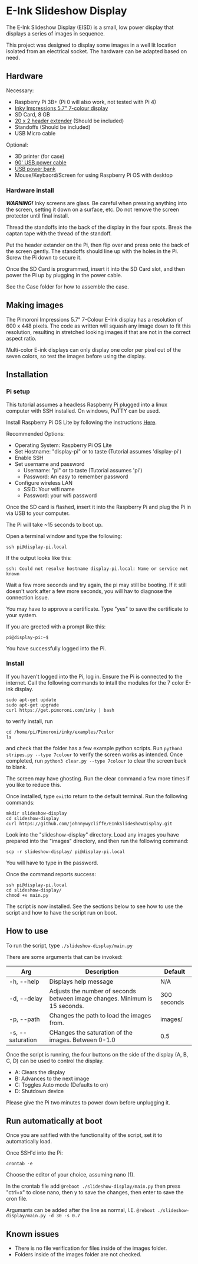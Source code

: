 # E-Ink Slideshow Display

The E-Ink Slideshow Display (EISD) is a small, low power display that displays a series of images in sequence.

This project was designed to display some images in a well lit location isolated from an electrical socket. The hardware can be adapted based on need.

## Hardware

Necessary:
- Raspberry Pi 3B+ (Pi 0 will also work, not tested with Pi 4)
- [Inky Impressions 5.7" 7-colour display](https://shop.pimoroni.com/products/inky-impression-5-7)
- SD Card, 8 GB
- [20 x 2 header extender](https://core-electronics.com.au/2x20-socket-riser-header-for-raspberry-pi-hats-and-bonnets.html) (Should be included)
- Standoffs (Should be included)
- USB Micro cable

Optional:
- 3D printer (for case)
- [90' USB power cable](https://www.amazon.com/StarTech-com-91cm-Micro-USB-Cable/dp/B0045JHJDS/ref=sr_1_4?keywords=micro+usb+cable+90+degree&qid=1677981577&sr=8-4)
- [USB power bank](https://www.amazon.com/Anker-PowerCore-Technology-High-Capacity-Compatible/dp/B07S829LBX/ref=sr_1_3?crid=3VLH6HB1MXUXX&keywords=anker+20000&qid=1677981712&sprefix=anker+20000%2Caps%2C80&sr=8-3)
- Mouse/Keybaord/Screen for using Raspberry Pi OS with desktop

### Hardware install

***WARNING!*** Inky screens are glass. Be careful when pressing anything into the screen, setting it down on a surface, etc. Do not remove the screen protector until final install.

Thread the standoffs into the back of the display in the four spots. Break the captan tape with the thread of the standoff.

Put the header extander on the Pi, then flip over and press onto the back of the screen gently. The standoffs should line up with the holes in the Pi. Screw the Pi down to secure it.

Once the SD Card is programmed, insert it into the SD Card slot, and then power the Pi up by plugging in the power cable.

See the Case folder for how to assemble the case.

## Making images

The Pimoroni Impressions 5.7" 7-Colour E-Ink display has a resolution of 600 x 448 pixels. The code as written will squash any image down to fit this resolution, resulting in stretched looking images if that are not in the correct aspect ratio.

Multi-color E-ink displays can only display one color per pixel out of the seven colors, so test the images before using the display.

## Installation

### Pi setup

This tutorial assumes a headless Raspberry Pi plugged into a linux computer with SSH installed. On windows, PuTTY can be used.

Install Raspberry Pi OS Lite by following the instructions [Here](https://www.raspberrypi.com/software/).

Recommended Options:
- Operating System: Raspberry Pi OS Lite
- Set Hostname: "display-pi" or to taste (Tutorial assumes 'display-pi')
- Enable SSH
- Set username and password
  - Username: "pi" or to taste (Tutorial assumes 'pi')
  - Password: An easy to remember password
- Configure wireless LAN
  - SSID: Your wifi name
  - Password: your wifi password

Once the SD card is flashed, insert it into the Raspberry Pi and plug the Pi in via USB to your computer.

The Pi will take ~15 seconds to boot up.

Open a terminal window and type the following:

```
ssh pi@display-pi.local
```

If the output looks like this:

```
ssh: Could not resolve hostname display-pi.local: Name or service not known
```

Wait a few more seconds and try again, the pi may still be booting. If it still doesn't work after a few more seconds, you will hav to diagnose the connection issue.

You may have to approve a certificate. Type "yes" to save the certificate to your system.

If you are greeted with a prompt like this:

```console
pi@display-pi:~$
```

You have successfully logged into the Pi.

### Install

If you haven't logged into the Pi, log in. Ensure the Pi is connected to the internet. Call the following commands to intall the modules for the 7 color E-ink display.

```
sudo apt-get update
sudo apt-get upgrade
curl https://get.pimoroni.com/inky | bash
```

to verify install, run 

```
cd /home/pi/Pimoroni/inky/examples/7color
ls
```

and check that the folder has a few example python scripts. Run `python3 stripes.py --type 7colour` to verify the screen works as intended. Once completed, run `python3 clear.py --type 7colour` to clear the screen back to blank. 

The screen may have ghosting. Run the clear command a few more times if you like to reduce this.

Once installed, type `exit`to return to the default terminal. Run the following commands:

```
mkdir slideshow-display
cd slideshow-display
curl https://github.com/johnnywycliffe/EInkSlideshowDisplay.git
```

Look into the "slideshow-display" directory. Load any images you have prepared into the "images" directory, and then run the following command:

```
scp -r slideshow-display/ pi@display-pi.local
```

You will have to type in the password.

Once the command reports success: 

```
ssh pi@display-pi.local
cd slideshow-display/
chmod +x main.py
```

The script is now installed. See the sections below to see how to use the script and how to have the script run on boot.

## How to use

To run the script, type `./slideshow-display/main.py`

There are some arguments that can be invoked:

| Arg | Description | Default |
| --- | ----------- | ------- |
| -h, --help | Displays help message | N/A |
| -d, --delay | Adjusts the number of seconds between image changes. Minimum is 15 seconds. | 300 seconds |
| -p, --path | Changes the path to load the images from. | images/ |
| -s, --saturation | CHanges the saturation of the images. Between 0-1.0 | 0.5 |

Once the script is running, the four buttons on the side of the display (A, B, C, D) can be used to control the display.

- A: Clears the display
- B: Advances to the next image
- C: Toggles Auto mode (Defaults to on)
- D: Shutdown device

Please give the Pi two minutes to power down before unplugging it.

## Run automatically at boot

Once you are satified with the functionality of the script, set it to automatically load.

Once SSH'd into the Pi:

```
crontab -e
```

Choose the editor of your choice, assuming nano (1).

In the crontab file add `@reboot ./slideshow-display/main.py` then press "ctrl+x" to close nano, then y to save the changes, then enter to save the cron file.

Argumants can be added after the line as normal, I.E. `@reboot ./slideshow-display/main.py -d 30 -s 0.7`

## Known issues

- There is no file verification for files inside of the images folder.
- Folders inside of the images folder are not checked.

